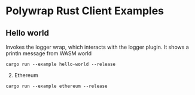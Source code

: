 # Polywrap Rust Client Examples

## Hello world

Invokes the logger wrap, which interacts with the logger plugin. It shows a println message from WASM world

```shell
cargo run --example hello-world --release
```

2. Ethereum

```shell
cargo run --example ethereum --release
```
